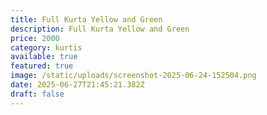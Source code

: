 ```yaml
---
title: Full Kurta Yellow and Green
description: Full Kurta Yellow and Green
price: 2000
category: kurtis
available: true
featured: true
image: /static/uploads/screenshot-2025-06-24-152504.png
date: 2025-06-27T21:45:21.382Z
draft: false
---
```

